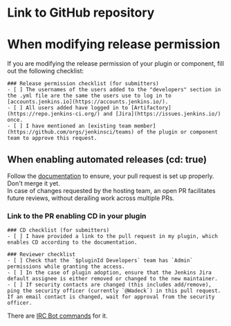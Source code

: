 # Link to GitHub repository

<!-- Provide a link to the plugin or component repository you want to modify -->

# When modifying release permission

If you are modifying the release permission of your plugin or component, fill out the following checklist:

<!-- If you're enabling CD only, leave the following checklist blank! -->

```[tasklist]
### Release permission checklist (for submitters)
- [ ] The usernames of the users added to the "developers" section in the .yml file are the same the users use to log in to [accounts.jenkins.io](https://accounts.jenkins.io/).
- [ ] All users added have logged in to [Artifactory](https://repo.jenkins-ci.org/) and [Jira](https://issues.jenkins.io/) once.
- [ ] I have mentioned an [existing team member](https://github.com/orgs/jenkinsci/teams) of the plugin or component team to approve this request.
```

## When enabling automated releases (cd: true)

Follow the [documentation](https://www.jenkins.io/doc/developer/publishing/releasing-cd/) to ensure, your pull request is set up properly. Don't merge it yet.  
In case of changes requested by the hosting team, an open PR facilitates future reviews, without derailing work across multiple PRs.

### Link to the PR enabling CD in your plugin

<!-- Provide a link to the pull request containing the necessary changes in your plugin -->

```[tasklist]
### CD checklist (for submitters)
- [ ] I have provided a link to the pull request in my plugin, which enables CD according to the documentation. 
```

```[tasklist]
### Reviewer checklist
- [ ] Check that the `$pluginId Developers` team has `Admin` permissions while granting the access.
- [ ] In the case of plugin adoption, ensure that the Jenkins Jira default assignee is either removed or changed to the new maintainer.
- [ ] If security contacts are changed (this includes add/remove), ping the security officer (currently `@Wadeck`) in this pull request. If an email contact is changed, wait for approval from the security officer.
```
There are [IRC Bot commands](https://jenkins.io/projects/infrastructure/ircbot/#issue-tracker-management) for it.
